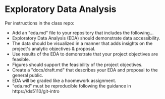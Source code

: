 # Exploratory Data Analysis

Per instructions in the class repo:

- Add an "eda.md" file to your repository that includes the following...
- Exploratory Data Analysis (EDA) should demonstrate data accessibility.
- The data should be visualized in a manner that adds insights on the project's analytic objectives & proposal.
- Use results of the EDA to demonstrate that your project objectives are feasible.
- Figures should support the feasibility of the project objectives.
- Create a "docs/draft.md" that describes your EDA and proposal to the general public.
- EDA will be graded like a hoomework assignment.
- "eda.md" must be reproducible following the guidance in https://ds5110/git-intro
